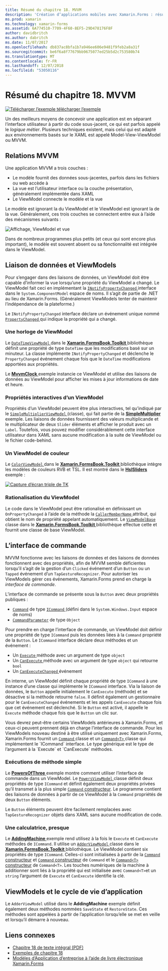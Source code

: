 ```yaml
---
title: Résumé du chapitre 18. MVVM
description: 'Création d’applications mobiles avec Xamarin.Forms : résumé du chapitre 18. MVVM'
ms.prod: xamarin
ms.technology: xamarin-forms
ms.assetid: 6A774510-7709-4F60-8EF5-29D478176F8F
author: davidbritch
ms.author: dabritch
ms.date: 11/07/2017
ms.openlocfilehash: db837ac8bfa1b7a946ee606e9481f9feb2a8a31f
ms.sourcegitcommit: be6f6a8f77679bb9675077ed25b5d2c753580b74
ms.translationtype: MT
ms.contentlocale: fr-FR
ms.lasthandoff: 12/07/2018
ms.locfileid: "53050116"
---
```

# <a name="summary-of-chapter-18-mvvm"></a>Résumé du chapitre 18. MVVM

[![Télécharger l’exemple](~/media/shared/download.png) télécharger l’exemple](https://github.com/xamarin/xamarin-forms-book-samples/tree/master/Chapter18)

Un des meilleurs moyens de concevoir une application est en séparant l’interface utilisateur à partir du code sous-jacent, ce qui est parfois appelé le *logique métier*. Plusieurs techniques existent, mais celui qui est adapté aux environnements basés sur le XAML est appelé Model-View-ViewModel ou MVVM.

## <a name="mvvm-interrelationships"></a>Relations MVVM

Une application MVVM a trois couches :

- Le modèle fournit des données sous-jacentes, parfois dans les fichiers ou web accède à
- La vue est l’utilisateur interface ou la couche présentation, généralement implémentée dans XAML
- Le ViewModel connecte le modèle et la vue

Le modèle est ignorant la du ViewModel et le ViewModel est ignorant la de la vue. Généralement, ces trois couches se connectent entre eux à l’aide des mécanismes suivants :

![Affichage, ViewModel et vue](images/ch18fg03.png "MVVM")

Dans de nombreux programmes plus petits (et ceux qui sont encore plus important), le modèle est souvent absent ou sa fonctionnalité est intégrée dans le ViewModel.

## <a name="viewmodels-and-data-binding"></a>Liaison de données et ViewModels

Pour s’engager dans des liaisons de données, un ViewModel doit être capable d’informer la vue lorsqu’une propriété du ViewModel a changé. Le ViewModel fait ceci en implémentant la [ `INotifyPropertyChanged` ](xref:System.ComponentModel.INotifyPropertyChanged) interface dans le `System.ComponentModel` espace de noms. Il s’agit de partie de .NET au lieu de Xamarin.Forms. (Généralement ViewModels tenter de maintenir l’indépendance de la plateforme.)

Le `INotifyPropertyChanged` interface déclare un événement unique nommé [ `PropertyChanged` ](xref:System.ComponentModel.INotifyPropertyChanged) qui indique la propriété qui a changé.

### <a name="a-viewmodel-clock"></a>Une horloge de ViewModel

Le [ `DateTimeViewModel` ](https://github.com/xamarin/xamarin-forms-book-samples/blob/master/Libraries/Xamarin.FormsBook.Toolkit/Xamarin.FormsBook.Toolkit/DateTimeViewModel.cs) dans le [ **Xamarin.FormsBook.Toolkit** ](https://github.com/xamarin/xamarin-forms-book-samples/tree/master/Libraries/Xamarin.FormsBook.Toolkit/Xamarin.FormsBook.Toolkit) bibliothèque définit une propriété de type `DateTime` que les modifications basé sur un minuteur. La classe implémente `INotifyPropertyChanged` et déclenche le `PropertyChanged` événement chaque fois que le `DateTime` modifications apportées aux propriétés.

Le [ **MvvmClock** ](https://github.com/xamarin/xamarin-forms-book-samples/tree/master/Chapter18/MvvmClock) exemple instancie ce ViewModel et utilise des liaisons de données au ViewModel pour afficher les mises à jour informations de date et heure.

### <a name="interactive-properties-in-a-viewmodel"></a>Propriétés interactives d’un ViewModel

Propriétés d’un ViewModel peuvent être plus interactives, tel qu’indiqué par le [ `SimpleMultiplierViewModel` ](https://github.com/xamarin/xamarin-forms-book-samples/blob/master/Chapter18/SimpleMultiplier/SimpleMultiplier/SimpleMultiplier/SimpleMultiplierViewModel.cs) (classe), qui fait partie de la [ **SimpleMultiplier** ](https://github.com/xamarin/xamarin-forms-book-samples/tree/master/Chapter18/SimpleMultiplier) exemple. Les liaisons de données fournissent des valeurs multiplicande et le multiplicateur de deux `Slider` éléments et afficher le produit avec un `Label`. Toutefois, vous pouvez modifier considérablement cette interface utilisateur dans XAML sans aucune modification à la suite de ViewModel ou le fichier code-behind.

### <a name="a-color-viewmodel"></a>Un ViewModel de couleur

Le [ `ColorViewModel` ](https://github.com/xamarin/xamarin-forms-book-samples/blob/master/Libraries/Xamarin.FormsBook.Toolkit/Xamarin.FormsBook.Toolkit/ColorViewModel.cs) dans le [ **Xamarin.FormsBook.Toolkit** ](https://github.com/xamarin/xamarin-forms-book-samples/tree/master/Libraries/Xamarin.FormsBook.Toolkit/Xamarin.FormsBook.Toolkit) bibliothèque intègre les modèles de couleurs RVB et TSL. Il est montré dans le [ **HslSliders** ](https://github.com/xamarin/xamarin-forms-book-samples/tree/master/Chapter18/HslSliders) exemple :

[![Capture d’écran triple de TK](images/ch18fg08-small.png "modèle de couleurs TSL")](images/ch18fg08-large.png#lightbox "modèle de couleurs TSL")

### <a name="streamlining-the-viewmodel"></a>Rationalisation du ViewModel

Le code dans le ViewModel peut être rationalisé en définissant un `OnPropertyChanged` à l’aide de la méthode la [ `CallerMemberName` ](xref:System.Runtime.CompilerServices.CallerMemberNameAttribute) attribut, qui obtient le nom de propriété appelant automatiquement. Le [ `ViewModelBase` ](https://github.com/xamarin/xamarin-forms-book-samples/blob/master/Libraries/Xamarin.FormsBook.Toolkit/Xamarin.FormsBook.Toolkit/ViewModelBase.cs) classe dans le [ **Xamarin.FormsBook.Toolkit** ](https://github.com/xamarin/xamarin-forms-book-samples/tree/master/Libraries/Xamarin.FormsBook.Toolkit/Xamarin.FormsBook.Toolkit) bibliothèque effectue cette et fournit une classe de base ViewModel.

## <a name="the-command-interface"></a>L’interface de commande

MVVM fonctionne avec les liaisons de données et des liaisons de données fonctionnent avec des propriétés, afin de MVVM semble déficientes lorsqu’il s’agit de la gestion d’un `Clicked` événement d’un `Button` ou un `Tapped` événement d’un `TapGestureRecognizer`. Pour autoriser les ViewModels gérer ces événements, Xamarin.Forms prend en charge la *interface de commande*.

L’interface de commande se présente sous la `Button` avec deux propriétés publiques :

- [`Command`](xref:Xamarin.Forms.Button.Command) de type [ `ICommand` ](xref:System.Windows.Input.ICommand) (défini dans le `System.Windows.Input` espace de noms)
- [`CommandParameter`](xref:Xamarin.Forms.Button.CommandParameter) de type `Object`

Pour prendre en charge l’interface de commande, un ViewModel doit définir une propriété de type `ICommand` puis les données liées à la `Command` propriété de la `Button`. Le `ICommand` interface déclare deux méthodes et un événement :

- Un [ `Execute` ](xref:System.Windows.Input.ICommand.Execute(System.Object)) méthode avec un argument de type `object`
- Un [ `CanExecute` ](xref:System.Windows.Input.ICommand.CanExecute(System.Object)) méthode avec un argument de type `object` qui retourne `bool`
- Un [ `CanExecuteChanged` ](xref:System.Windows.Input.ICommand.CanExecuteChanged) événement

En interne, un ViewModel définit chaque propriété de type `ICommand` à une instance d’une classe qui implémente le `ICommand` interface. Via la liaison de données, le `Button` appelle initialement le `CanExecute` (méthode) et se désactive si la méthode retourne `false`. Il définit également un gestionnaire pour le `CanExecuteChanged` événements et les appels `CanExecute` chaque fois que cet événement est déclenché. Si le `Button` est activé, il appelle le `Execute` méthode chaque fois que le `Button` un clic sur.

Vous devrez peut-être certains ViewModels antérieures à Xamarin.Forms, et ceux-ci peuvent prennent déjà en charge l’interface de commande. Pour les ViewModels nouveau destiné à être utilisé uniquement avec Xamarin.Forms, Xamarin.Forms fournit un [ `Command` ](xref:Xamarin.Forms.Command) classe et un [ `Command<T>` ](xref:Xamarin.Forms.Command`1) classe qui implémentent le `ICommand` interface. Le type générique est le type de l’argument à la `Execute` et `CanExecute` méthodes.

### <a name="simple-method-executions"></a>Exécutions de méthode simple

Le [ **PowersOfThree** ](https://github.com/xamarin/xamarin-forms-book-samples/tree/master/Chapter18/PowersOfThree) exemple montre comment utiliser l’interface de commande dans un ViewModel. Le [ `PowersViewModel` ](https://github.com/xamarin/xamarin-forms-book-samples/blob/master/Chapter18/PowersOfThree/PowersOfThree/PowersOfThree/PowersViewModel.cs) classe définit deux propriétés de type `ICommand` et définit également deux propriétés privées qu’il transmet à la plus simple [ `Command` constructeur](xref:Xamarin.Forms.Command.%23ctor(System.Action)). Le programme contient des liaisons de données à partir de ce ViewModel à la `Command` propriétés de deux `Button` éléments.

Le `Button` éléments peuvent être facilement remplacées avec `TapGestureRecognizer` objets dans XAML sans aucune modification de code.

### <a name="a-calculator-almost"></a>Une calculatrice, presque

Le [ **AddingMachine** ](https://github.com/xamarin/xamarin-forms-book-samples/tree/master/Chapter18/AddingMachine) exemple rend utilisez à la fois le `Execute` et `CanExecute` méthodes de `ICommand`. Il utilise un [ `AdderViewModel` ](https://github.com/xamarin/xamarin-forms-book-samples/blob/master/Libraries/Xamarin.FormsBook.Toolkit/Xamarin.FormsBook.Toolkit/AdderViewModel.cs) classe dans le [ **Xamarin.FormsBook.Toolkit** ](https://github.com/xamarin/xamarin-forms-book-samples/blob/master/Libraries/Xamarin.FormsBook.Toolkit/Xamarin.FormsBook.Toolkit/AdderViewModel.cs) bibliothèque. Le ViewModel contient six propriétés de type `ICommand`. Celles-ci sont initialisées à partir de la [ `Command` constructeur](xref:Xamarin.Forms.Command.%23ctor(System.Action)) et [ `Command` constructeur](xref:Xamarin.Forms.Command.%23ctor(System.Action,System.Func{System.Boolean})) de `Command` et le [ `Command<T>` constructeur](https://developer.xamarin.com/api/constructor/Xamarin.Forms.Command%3CT%3E.Command%3CT%3E/p/System.Action%7BT%7D/System.Func%7BT,System.Boolean%7D/) de `Command<T>`. Les touches numériques de la machine à additionner sont liés à la propriété qui est initialisée avec `Command<T>`et un `string` l’argument de `Execute` et `CanExecute` identifie la clé.

## <a name="viewmodels-and-the-application-lifecycle"></a>ViewModels et le cycle de vie d’application

Le `AdderViewModel` utilisé dans le **AddingMachine** exemple définit également deux méthodes nommées `SaveState` et `RestoreState`. Ces méthodes sont appelées à partir de l’application lorsqu’elle se met en veille et lorsqu’il démarre à nouveau.



## <a name="related-links"></a>Liens connexes

- [Chapitre 18 de texte intégral (PDF)](https://download.xamarin.com/developer/xamarin-forms-book/XamarinFormsBook-Ch18-Apr2016.pdf)
- [Exemples de chapitre 18](https://github.com/xamarin/xamarin-forms-book-samples/tree/master/Chapter18)
- [Modèles d’Application d’entreprise à l’aide de livre électronique Xamarin.Forms](~/xamarin-forms/enterprise-application-patterns/index.md)
